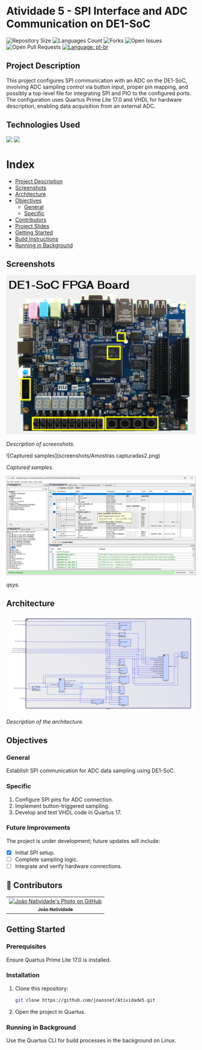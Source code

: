 # Atividade 5 - SPI Interface and ADC Communication on DE1-SoC

![Repository Size](https://img.shields.io/github/repo-size/joaosnet/Atividade5?style=for-the-badge)
![Languages Count](https://img.shields.io/github/languages/count/joaosnet/Atividade5?style=for-the-badge)
![Forks](https://img.shields.io/github/forks/joaosnet/Atividade5?style=for-the-badge)
![Open Issues](https://img.shields.io/github/issues/joaosnet/Atividade5?style=for-the-badge)
![Open Pull Requests](https://img.shields.io/github/issues-pr/joaosnet/Atividade5?style=for-the-badge)
[![Language: pt-br](https://img.shields.io/badge/lang-pt--br-green.svg?style=for-the-badge)](https://github.com/joaosnet/Atividade5/blob/master/README.md)

## Project Description

This project configures SPI communication with an ADC on the DE1-SoC, involving ADC sampling control via button input, proper pin mapping, and possibly a top-level file for integrating SPI and PIO to the configured ports. The configuration uses Quartus Prime Lite 17.0 and VHDL for hardware description, enabling data acquisition from an external ADC.

## Technologies Used

<img src="https://img.shields.io/badge/VHDL-blue?style=for-the-badge&logo=vhdl&logoColor=white" />
<img src="https://img.shields.io/badge/Quartus%20Prime%20Lite-blue?style=for-the-badge&logo=intel&logoColor=white" />

# Index

- [Project Description](#project-description)
- [Screenshots](#screenshots)
- [Architecture](#architecture)
- [Objectives](#objectives)
    - [General](#general)
    - [Specific](#specific)
- [Contributors](#contributors)
- [Project Slides](#project-slides)
- [Getting Started](#getting-started)
- [Build Instructions](#build-instructions)
- [Running in Background](#running-in-background)

## Screenshots

![Screenshots](screenshots/screenshots.png)

_Description of screenshots._

![Captured samples](screenshots/Amostras capturadas2.png)

_Captured samples._

![qsys](screenshots/qsys.png)

_qsys._

## Architecture

![Architecture Diagram](screenshots/architecture.png)

_Description of the architecture._

## Objectives

### General

Establish SPI communication for ADC data sampling using DE1-SoC.

### Specific

1. Configure SPI pins for ADC connection.
2. Implement button-triggered sampling.
3. Develop and test VHDL code in Quartus 17.

### Future Improvements

The project is under development; future updates will include:

- [x] Initial SPI setup.
- [ ] Complete sampling logic.
- [ ] Integrate and verify hardware connections.

## 🤝 Contributors

<table>
    <tr>
        <td align="center">
            <a href="https://www.instagram.com/jaonativi/" title="Project Manager Backend Developer">
                <img src="https://avatars.githubusercontent.com/u/87316339?v=4" width="100px;" alt="João Natividade's Photo on GitHub"/><br>
                <sub>
                    <b>João Natividade</b>
                </sub>
            </a>
        </td>
    </tr>
</table>

## Getting Started

### Prerequisites

Ensure Quartus Prime Lite 17.0 is installed.

### Installation

1. Clone this repository:
   ```bash
   git clone https://github.com/joaosnet/Atividade5.git
   ```
2. Open the project in Quartus.

### Running in Background

Use the Quartus CLI for build processes in the background on Linux.
